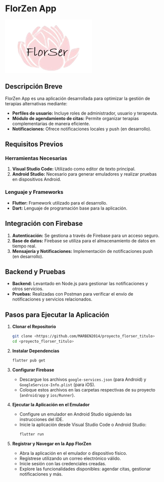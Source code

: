 # FlorZen App
![Logo de FlorSer](assets/logo.png)


## Descripción Breve
FlorZen App es una aplicación desarrollada para optimizar la gestión de terapias alternativas mediante:
- **Perfiles de usuario:** Incluye roles de administrador, usuario y terapeuta.
- **Módulo de agendamiento de citas:** Permite organizar terapias complementarias de manera eficiente.
- **Notificaciones:** Ofrece notificaciones locales y push (en desarrollo).

## Requisitos Previos
### Herramientas Necesarias
1. **Visual Studio Code:** Utilizado como editor de texto principal.
2. **Android Studio:** Necesario para generar emuladores y realizar pruebas en dispositivos Android.

### Lenguaje y Frameworks
- **Flutter:** Framework utilizado para el desarrollo.
- **Dart:** Lenguaje de programación base para la aplicación.

## Integración con Firebase
1. **Autenticación:** Se gestiona a través de Firebase para un acceso seguro.
2. **Base de datos:** Firebase se utiliza para el almacenamiento de datos en tiempo real.
3. **Mensajería y Notificaciones:** Implementación de notificaciones push (en desarrollo).

## Backend y Pruebas
- **Backend:** Levantado en Node.js para gestionar las notificaciones y otros servicios.
- **Pruebas:** Realizadas con Postman para verificar el envío de notificaciones y servicios relacionados.

## Pasos para Ejecutar la Aplicación
1. **Clonar el Repositorio**
   ```bash
   git clone <https://github.com/MARBEN2014/proyecto_florser_titulo>
   cd <proyecto_florser_titulo>
   ```
2. **Instalar Dependencias**
   ```bash
   flutter pub get
   ```
3. **Configurar Firebase**
   - Descargue los archivos `google-services.json` (para Android) y `GoogleService-Info.plist` (para iOS).
   - Coloque estos archivos en las carpetas respectivas de su proyecto (`android/app` y `ios/Runner`).

4. **Ejecutar la Aplicación en el Emulador**
   - Configure un emulador en Android Studio siguiendo las instrucciones del IDE.
   - Inicie la aplicación desde Visual Studio Code o Android Studio:
     ```bash
     flutter run
     ```

5. **Registrar y Navegar en la App FlorZen**
   - Abra la aplicación en el emulador o dispositivo físico.
   - Regístrese utilizando un correo electrónico válido.
   - Inicie sesión con las credenciales creadas.
   - Explore las funcionalidades disponibles: agendar citas, gestionar notificaciones y más.
